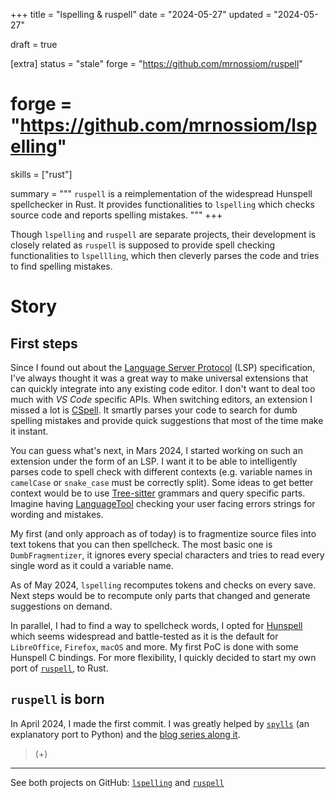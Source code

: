 +++
title = "lspelling & ruspell"
date = "2024-05-27"
updated = "2024-05-27"

draft = true

[extra]
status = "stale"
forge = "https://github.com/mrnossiom/ruspell"
# forge = "https://github.com/mrnossiom/lspelling"
skills = ["rust"]

summary = """
`ruspell` is a reimplementation of the widespread Hunspell spellchecker in Rust. It provides functionalities to `lspelling` which checks source code and reports spelling mistakes.
"""
+++

Though `lspelling` and `ruspell` are separate projects, their development is closely related as `ruspell` is supposed to provide spell checking functionalities to `lspellling`, which then cleverly parses the code and tries to find spelling mistakes.

# Story

## First steps

Since I found out about the [Language Server Protocol] (LSP) specification, I've always thought it was a great way to make universal extensions that can quickly integrate into any existing code editor. I don't want to deal too much with *VS Code* specific APIs. When switching editors, an extension I missed a lot is [CSpell]. It smartly parses your code to search for dumb spelling mistakes and provide quick suggestions that most of the time make it instant.

You can guess what's next, in Mars 2024, I started working on such an extension under the form of an LSP. I want it to be able to intelligently parses code to spell check with different contexts (e.g. variable names in `camelCase` or `snake_case` must be correctly split). Some ideas to get better context would be to use [Tree-sitter] grammars and query specific parts. Imagine having [LanguageTool] checking your user facing errors strings for wording and mistakes.

My first (and only approach as of today) is to fragmentize source files into text tokens that you can then spellcheck. The most basic one is `DumbFragmentizer`, it ignores every special characters and tries to read every single word as it could a variable name.

As of May 2024, `lspelling` recomputes tokens and checks on every save. Next steps would be to recompute only parts that changed and generate suggestions on demand.

In parallel, I had to find a way to spellcheck words, I opted for [Hunspell] which seems widespread and battle-tested as it is the default for `LibreOffice`, `Firefox`, `macOS` and more. My first PoC is done with some Hunspell C bindings. For more flexibility, I quickly decided to start my own port of [`ruspell`], to Rust.

## `ruspell` is born

In April 2024, I made the first commit. I was greatly helped by [`spylls`] (an explanatory port to Python) and the [blog series along it](https://zverok.space/spellchecker.html).

> (+)

---

See both projects on GitHub: [`lspelling`] and [`ruspell`]

[Language Server Protocol]: https://en.wikipedia.org/wiki/Language_Server_Protocol
[CSpell]: https://cspell.org/
[Tree-sitter]: https://en.wikipedia.org/wiki/Tree-sitter_(parser_generator)
[LanguageTool]: https://en.wikipedia.org/wiki/LanguageTool
[`spylls`]: https://github.com/zverok/spylls
[Hunspell]: https://hunspell.github.io/

[`ruspell`]: https://github.com/mrnossiom/ruspell
[`lspelling`]: https://github.com/mrnossiom/lspelling
